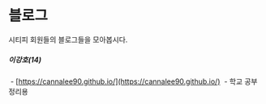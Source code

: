 # 블로그 

시티피 회원들의 블로그들을 모아봅시다.

##### 이강호(14)
  - [https://cannalee90.github.io/](https://cannalee90.github.io/)
  - 학교 공부 정리용
